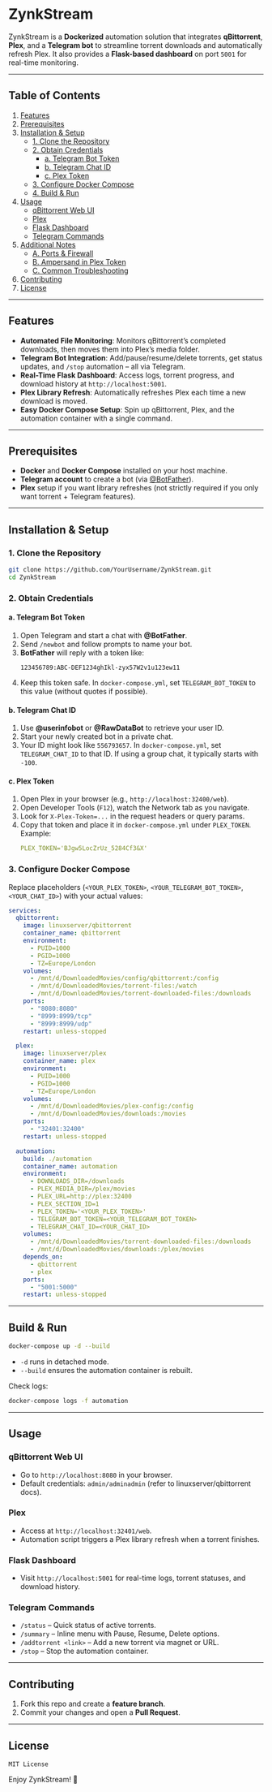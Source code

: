 # ZynkStream

ZynkStream is a **Dockerized** automation solution that integrates **qBittorrent**, **Plex**, and a **Telegram bot** to streamline torrent downloads and automatically refresh Plex. It also provides a **Flask-based dashboard** on port `5001` for real-time monitoring.

---

## Table of Contents

1. [Features](#features)
2. [Prerequisites](#prerequisites)
3. [Installation & Setup](#installation--setup)
   - [1. Clone the Repository](#1-clone-the-repository)
   - [2. Obtain Credentials](#2-obtain-credentials)
     - [a. Telegram Bot Token](#a-telegram-bot-token)
     - [b. Telegram Chat ID](#b-telegram-chat-id)
     - [c. Plex Token](#c-plex-token)
   - [3. Configure Docker Compose](#3-configure-docker-compose)
   - [4. Build & Run](#4-build--run)
4. [Usage](#usage)
   - [qBittorrent Web UI](#qbittorrent-web-ui)
   - [Plex](#plex)
   - [Flask Dashboard](#flask-dashboard)
   - [Telegram Commands](#telegram-commands)
5. [Additional Notes](#additional-notes)
   - [A. Ports & Firewall](#a-ports--firewall)
   - [B. Ampersand in Plex Token](#b-ampersand-in-plex-token)
   - [C. Common Troubleshooting](#c-common-troubleshooting)
6. [Contributing](#contributing)
7. [License](#license)

---

## Features

- **Automated File Monitoring**: Monitors qBittorrent’s completed downloads, then moves them into Plex’s media folder.  
- **Telegram Bot Integration**: Add/pause/resume/delete torrents, get status updates, and `/stop` automation – all via Telegram.  
- **Real-Time Flask Dashboard**: Access logs, torrent progress, and download history at `http://localhost:5001`.  
- **Plex Library Refresh**: Automatically refreshes Plex each time a new download is moved.  
- **Easy Docker Compose Setup**: Spin up qBittorrent, Plex, and the automation container with a single command.  

---

## Prerequisites

- **Docker** and **Docker Compose** installed on your host machine.  
- **Telegram account** to create a bot (via [@BotFather](https://t.me/botfather)).  
- **Plex** setup if you want library refreshes (not strictly required if you only want torrent + Telegram features).  

---

## Installation & Setup

### 1. Clone the Repository

```bash
git clone https://github.com/YourUsername/ZynkStream.git
cd ZynkStream
```

### 2. Obtain Credentials

#### a. Telegram Bot Token
1. Open Telegram and start a chat with **@BotFather**.  
2. Send `/newbot` and follow prompts to name your bot.  
3. **BotFather** will reply with a token like:
   ```
   123456789:ABC-DEF1234ghIkl-zyx57W2v1u123ew11
   ```
4. Keep this token safe. In `docker-compose.yml`, set `TELEGRAM_BOT_TOKEN` to this value (without quotes if possible).  

#### b. Telegram Chat ID
1. Use **@userinfobot** or **@RawDataBot** to retrieve your user ID.  
2. Start your newly created bot in a private chat.  
3. Your ID might look like `556793657`. In `docker-compose.yml`, set `TELEGRAM_CHAT_ID` to that ID. If using a group chat, it typically starts with `-100`.  

#### c. Plex Token
1. Open Plex in your browser (e.g., `http://localhost:32400/web`).  
2. Open Developer Tools (`F12`), watch the Network tab as you navigate.  
3. Look for `X-Plex-Token=...` in the request headers or query params.  
4. Copy that token and place it in `docker-compose.yml` under `PLEX_TOKEN`. Example:
   ```yaml
   PLEX_TOKEN='BJgw5LocZrUz_5284Cf3&X'
   ```

### 3. Configure Docker Compose
Replace placeholders (`<YOUR_PLEX_TOKEN>`, `<YOUR_TELEGRAM_BOT_TOKEN>`, `<YOUR_CHAT_ID>`) with your actual values:

```yaml
services:
  qbittorrent:
    image: linuxserver/qbittorrent
    container_name: qbittorrent
    environment:
      - PUID=1000
      - PGID=1000
      - TZ=Europe/London
    volumes:
      - /mnt/d/DownloadedMovies/config/qbittorrent:/config
      - /mnt/d/DownloadedMovies/torrent-files:/watch
      - /mnt/d/DownloadedMovies/torrent-downloaded-files:/downloads
    ports:
      - "8080:8080"
      - "8999:8999/tcp"
      - "8999:8999/udp"
    restart: unless-stopped

  plex:
    image: linuxserver/plex
    container_name: plex
    environment:
      - PUID=1000
      - PGID=1000
      - TZ=Europe/London
    volumes:
      - /mnt/d/DownloadedMovies/plex-config:/config
      - /mnt/d/DownloadedMovies/downloads:/movies
    ports:
      - "32401:32400"
    restart: unless-stopped

  automation:
    build: ./automation
    container_name: automation
    environment:
      - DOWNLOADS_DIR=/downloads
      - PLEX_MEDIA_DIR=/plex/movies
      - PLEX_URL=http://plex:32400
      - PLEX_SECTION_ID=1
      - PLEX_TOKEN='<YOUR_PLEX_TOKEN>'
      - TELEGRAM_BOT_TOKEN=<YOUR_TELEGRAM_BOT_TOKEN>
      - TELEGRAM_CHAT_ID=<YOUR_CHAT_ID>
    volumes:
      - /mnt/d/DownloadedMovies/torrent-downloaded-files:/downloads
      - /mnt/d/DownloadedMovies/downloads:/plex/movies
    depends_on:
      - qbittorrent
      - plex
    ports:
      - "5001:5000"
    restart: unless-stopped
```

---

## Build & Run

```bash
docker-compose up -d --build
```

- `-d` runs in detached mode.  
- `--build` ensures the automation container is rebuilt.  

Check logs:

```bash
docker-compose logs -f automation
```

---

## Usage

### qBittorrent Web UI
- Go to `http://localhost:8080` in your browser.  
- Default credentials: `admin/adminadmin` (refer to linuxserver/qbittorrent docs).  

### Plex
- Access at `http://localhost:32401/web`.  
- Automation script triggers a Plex library refresh when a torrent finishes.  

### Flask Dashboard
- Visit `http://localhost:5001` for real-time logs, torrent statuses, and download history.  

### Telegram Commands
- `/status` – Quick status of active torrents.  
- `/summary` – Inline menu with Pause, Resume, Delete options.  
- `/addtorrent <link>` – Add a new torrent via magnet or URL.  
- `/stop` – Stop the automation container.  

---

## Contributing

1. Fork this repo and create a **feature branch**.  
2. Commit your changes and open a **Pull Request**.  

---

## License

```text
MIT License
```

Enjoy ZynkStream! 🚀

